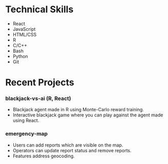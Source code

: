 # Technical Skills
- React
- JavaScript
- HTML/CSS
- R
- C/C++
- Bash
- Python
- Git

# Recent Projects

### blackjack-vs-ai (R, React)
- Blackjack agent made in R using Monte-Carlo reward training.
- Interactive blackjack game where you can play against the agent made using React.

### emergency-map
- Users can add reports which are visible on the map.
- Operators can update report status and remove reports.
- Features address geocoding.
